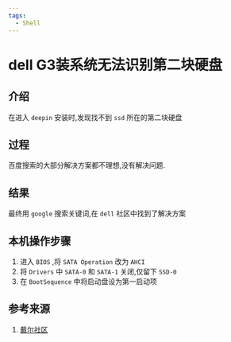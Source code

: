 ```yaml
---
tags:
  - Shell
---
```

# dell G3装系统无法识别第二块硬盘

## 介绍
在进入 `deepin` 安装时,发现找不到 `ssd` 所在的第二块硬盘

## 过程
百度搜索的大部分解决方案都不理想,没有解决问题.

## 结果
最终用 `google` 搜索关键词,在 `dell` 社区中找到了解决方案

## 本机操作步骤
1. 进入 `BIOS` ,将 `SATA Operation` 改为 `AHCI`
1. 将 `Drivers` 中 `SATA-0` 和 `SATA-1` 关闭,仅留下 `SSD-0`
1. 在 `BootSequence` 中将启动盘设为第一启动项

## 参考来源
1. [戴尔社区](https://www.dell.com/community/%E7%81%B5%E8%B6%8A%E7%AC%94%E8%AE%B0%E6%9C%AC/%E6%B8%B8%E5%8C%A3-7567-%E5%9B%BA%E6%80%81%E7%A1%AC%E7%9B%98%E4%B8%8D%E8%AF%86%E5%88%AB/td-p/6095627)